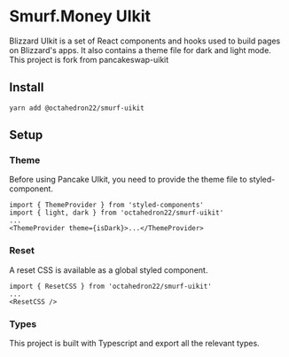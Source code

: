 # Smurf.Money UIkit

Blizzard UIkit is a set of React components and hooks used to build pages on Blizzard's apps. It also contains a theme file for dark and light mode.
This project is fork from pancakeswap-uikit

## Install

`yarn add @octahedron22/smurf-uikit`

## Setup

### Theme

Before using Pancake UIkit, you need to provide the theme file to styled-component.

```
import { ThemeProvider } from 'styled-components'
import { light, dark } from 'octahedron22/smurf-uikit'
...
<ThemeProvider theme={isDark}>...</ThemeProvider>
```

### Reset

A reset CSS is available as a global styled component.

```
import { ResetCSS } from 'octahedron22/smurf-uikit'
...
<ResetCSS />
```

### Types

This project is built with Typescript and export all the relevant types.
